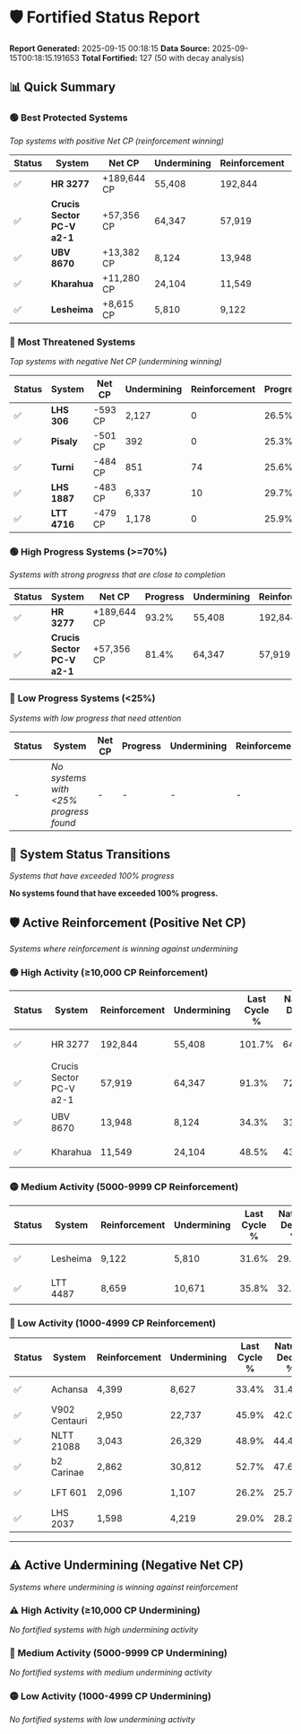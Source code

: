 # 🛡️ Fortified Status Report

**Report Generated:** 2025-09-15 00:18:15
**Data Source:** 2025-09-15T00:18:15.191653
**Total Fortified:** 127 (50 with decay analysis)

## 📊 Quick Summary

### 🟢 **Best Protected Systems**
*Top systems with positive Net CP (reinforcement winning)*

| Status | System | Net CP | Undermining | Reinforcement | Progress |
|--------|--------|--------|-------------|---------------|----------|
| ✅ | **HR 3277** | +189,644 CP | 55,408 | 192,844 | 93.2% |
| ✅ | **Crucis Sector PC-V a2-1** | +57,356 CP | 64,347 | 57,919 | 81.4% |
| ✅ | **UBV 8670** | +13,382 CP | 8,124 | 13,948 | 33.1% |
| ✅ | **Kharahua** | +11,280 CP | 24,104 | 11,549 | 44.8% |
| ✅ | **Lesheima** | +8,615 CP | 5,810 | 9,122 | 30.7% |

### 🔴 **Most Threatened Systems**
*Top systems with negative Net CP (undermining winning)*

| Status | System | Net CP | Undermining | Reinforcement | Progress |
|--------|--------|--------|-------------|---------------|----------|
| ✅ | **LHS 306** | -593 CP | 2,127 | 0 | 26.5% |
| ✅ | **Pisaly** | -501 CP | 392 | 0 | 25.3% |
| ✅ | **Turni** | -484 CP | 851 | 74 | 25.6% |
| ✅ | **LHS 1887** | -483 CP | 6,337 | 10 | 29.7% |
| ✅ | **LTT 4716** | -479 CP | 1,178 | 0 | 25.9% |

### 🟢 **High Progress Systems (>=70%)**
*Systems with strong progress that are close to completion*

| Status | System | Net CP | Progress | Undermining | Reinforcement |
|--------|--------|--------|----------|-------------|---------------|
| ✅ | **HR 3277** | +189,644 CP | 93.2% | 55,408 | 192,844 |
| ✅ | **Crucis Sector PC-V a2-1** | +57,356 CP | 81.4% | 64,347 | 57,919 |

### 🔴 **Low Progress Systems (<25%)**
*Systems with low progress that need attention*

| Status | System | Net CP | Progress | Undermining | Reinforcement |
|--------|--------|--------|----------|-------------|---------------|
| - | *No systems with <25% progress found* | - | - | - | - |
## 🔄 System Status Transitions
*Systems that have exceeded 100% progress*

**No systems found that have exceeded 100% progress.**

## 🛡️ Active Reinforcement (Positive Net CP)
*Systems where reinforcement is winning against undermining*

### 🟢 High Activity (≥10,000 CP Reinforcement)

| Status | System | Reinforcement | Undermining | Last Cycle % | Natural Decay % | Current Progress % | Current CP | Net CP | Activity |
|--------|--------|---------------|-------------|--------------|-----------------|-------------------|------------|--------|----------|
| ✅ | HR 3277 | 192,844 | 55,408 | 101.7% | 64.02% | 93.2% | 605,800 | +189,644 | 🟢 High Reinforcement |
| ✅ | Crucis Sector PC-V a2-1 | 57,919 | 64,347 | 91.3% | 72.58% | 81.4% | 529,100 | +57,356 | 🟢 High Reinforcement |
| ✅ | UBV 8670 | 13,948 | 8,124 | 34.3% | 31.04% | 33.1% | 215,150 | +13,382 | 🟢 High Reinforcement |
| ✅ | Kharahua | 11,549 | 24,104 | 48.5% | 43.06% | 44.8% | 291,199 | +11,280 | 🟢 High Reinforcement |

### 🟡 Medium Activity (5000-9999 CP Reinforcement)

| Status | System | Reinforcement | Undermining | Last Cycle % | Natural Decay % | Current Progress % | Current CP | Net CP | Activity |
|--------|--------|---------------|-------------|--------------|-----------------|-------------------|------------|--------|----------|
| ✅ | Lesheima | 9,122 | 5,810 | 31.6% | 29.37% | 30.7% | 199,550 | +8,615 | 🟡 Medium Reinforcement |
| ✅ | LTT 4487 | 8,659 | 10,671 | 35.8% | 32.95% | 34.2% | 222,300 | +8,130 | 🟡 Medium Reinforcement |

### 🔴 Low Activity (1000-4999 CP Reinforcement)

| Status | System | Reinforcement | Undermining | Last Cycle % | Natural Decay % | Current Progress % | Current CP | Net CP | Activity |
|--------|--------|---------------|-------------|--------------|-----------------|-------------------|------------|--------|----------|
| ✅ | Achansa | 4,399 | 8,627 | 33.4% | 31.49% | 32.1% | 208,650 | +3,943 | 🔵 Low Reinforcement |
| ✅ | V902 Centauri | 2,950 | 22,737 | 45.9% | 42.00% | 42.4% | 275,600 | +2,605 | 🔵 Low Reinforcement |
| ✅ | NLTT 21088 | 3,043 | 26,329 | 48.9% | 44.43% | 44.8% | 291,199 | +2,398 | 🔵 Low Reinforcement |
| ✅ | b2 Carinae | 2,862 | 30,812 | 52.7% | 47.67% | 48.0% | 312,000 | +2,123 | 🔵 Low Reinforcement |
| ✅ | LFT 601 | 2,096 | 1,107 | 26.2% | 25.78% | 26.0% | 169,000 | +1,426 | 🔵 Low Reinforcement |
| ✅ | LHS 2037 | 1,598 | 4,219 | 29.0% | 28.23% | 28.4% | 184,599 | +1,127 | 🔵 Low Reinforcement |


---

## ⚠️ Active Undermining (Negative Net CP)
*Systems where undermining is winning against reinforcement*

### ⚠️ High Activity (≥10,000 CP Undermining)

*No fortified systems with high undermining activity*

### 🔶 Medium Activity (5000-9999 CP Undermining)

*No fortified systems with medium undermining activity*

### 🟡 Low Activity (1000-4999 CP Undermining)

*No fortified systems with low undermining activity*
